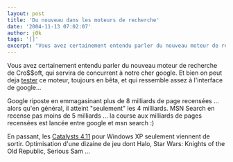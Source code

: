 ```yaml
---
layout: post
title: 'Du nouveau dans les moteurs de recherche'
date: '2004-11-13 07:02:07'
author: j0k
tags: '[]'
excerpt: "Vous avez certainement entendu parler du nouveau moteur de recherche de Cro$$oft, qui servira de concurrent à notre cher google.   Et bien on peut deja [tester](http://beta.search.msn.com/) ce moteur, toujours en bêta, et qui ressemble assez à l'interface de google...  \n  \nGoogle riposte en emmagasinant plus de 8 milliards de page recensées ...      …"
---
```


Vous avez certainement entendu parler du nouveau moteur de recherche de Cro$$oft, qui servira de concurrent à notre cher google.   Et bien on peut deja [tester](http://beta.search.msn.com/) ce moteur, toujours en bêta, et qui ressemble assez à l'interface de google...

Google riposte en emmagasinant plus de 8 milliards de page recensées ... alors qu'en général, il atteint "seulement" les 4 milliards. MSN Search en recense pas moins de 5 milliards ... la course aux milliards de pages recensées est lancée entre google et msn search :)

En passant, les [Catalysts 4.11](http://www.ati.com/support/drivers/winxp/radeonwdm-xp.html) pour Windows XP seulement viennent de sortir. Optimisation d'une dizaine de jeu dont Halo, Star Wars: Knights of the Old Republic, Serious Sam ...
